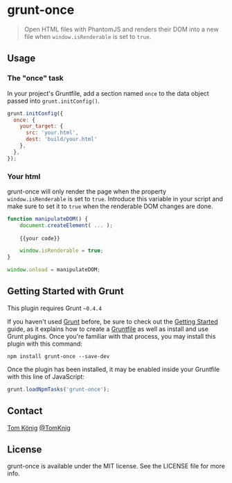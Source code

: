 # grunt-once

> Open HTML files with PhantomJS and renders their DOM into a new file when `window.isRenderable` is set to `true`.

## Usage

### The "once" task
In your project's Gruntfile, add a section named `once` to the data object passed into `grunt.initConfig()`.

```js
grunt.initConfig({
  once: {
    your_target: {
      src: 'your.html',
      dest: 'build/your.html'
    },
  },
});
```

### Your html
grunt-once will only render the page when the property `window.isRenderable` is set to `true`.
Introduce this variable in your script and make sure to set it to `true` when the renderable DOM changes are done.

```js
function manipulateDOM() {
	document.createElement( ... );
	
	{{your code}}

	window.isRenderable = true;
}

window.onload = manipulateDOM;
```

## Getting Started with Grunt

This plugin requires Grunt `~0.4.4`

If you haven't used [Grunt](http://gruntjs.com/) before, be sure to check out the [Getting Started](http://gruntjs.com/getting-started) guide, as it explains how to create a [Gruntfile](http://gruntjs.com/sample-gruntfile) as well as install and use Grunt plugins. Once you're familiar with that process, you may install this plugin with this command:

```shell
npm install grunt-once --save-dev
```

Once the plugin has been installed, it may be enabled inside your Gruntfile with this line of JavaScript:

```js
grunt.loadNpmTasks('grunt-once');
```

## Contact

[Tom König](http://github.com/TomKnig) [@TomKnig](https://twitter.com/TomKnig)

## License

grunt-once is available under the MIT license. See the LICENSE file for more info.

